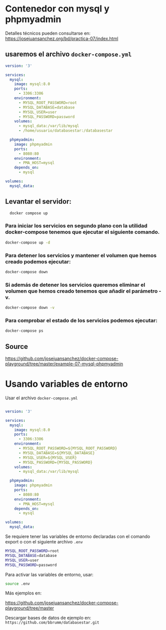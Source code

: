 # Contenedor con mysql y phpmyadmin

Detalles técnicos pueden consultarse en: https://josejuansanchez.org/bd/practica-07/index.html

## usaremos el archivo `docker-compose.yml` 

```yml
version: '3'

services:
  mysql:
    image: mysql:8.0
    ports:
      - 3306:3306
    environment:
      - MYSQL_ROOT_PASSWORD=root
      - MYSQL_DATABASE=database
      - MYSQL_USER=user
      - MYSQL_PASSWORD=password
    volumes:
      - mysql_data:/var/lib/mysql
      - /home/usuario/databasestar:/databasestar

  phpmyadmin:
    image: phpmyadmin
    ports:
      - 8080:80
    environment:
      - PMA_HOST=mysql
    depends_on:
      - mysql

volumes:
  mysql_data:


```  

## Levantar el servidor:

```bash 
  docker compose up
```
  
### Para iniciar los servicios en segundo plano con la utilidad docker-compose tenemos que ejecutar el siguiente comando.

```bash 
docker-compose up -d
```

### Para detener los servicios y mantener el volumen que hemos creado podemos ejecutar:
```bash 
docker-compose down
```
### Si además de detener los servicios queremos eliminar el volumen que hemos creado tenemos que añadir el parámetro -v.
```bash 
docker-compose down -v
```
### Para comprobar el estado de los servicios podemos ejecutar:
```bash 
docker-compose ps
```


## Source
https://github.com/josejuansanchez/docker-compose-playground/tree/master/example-07-mysql-phpmyadmin





# Usando variables de entorno 

Usar el archivo `docker-compose.yml`

```yml

version: '3'

services:
  mysql:
    image: mysql:8.0
    ports:
      - 3306:3306
    environment:
      - MYSQL_ROOT_PASSWORD=${MYSQL_ROOT_PASSWORD}
      - MYSQL_DATABASE=${MYSQL_DATABASE}
      - MYSQL_USER=${MYSQL_USER}
      - MYSQL_PASSWORD={MYSQL_PASSWORD}
    volumes:
      - mysql_data:/var/lib/mysql

  phpmyadmin:
    image: phpmyadmin
    ports:
      - 8080:80
    environment:
      - PMA_HOST=mysql
    depends_on: 
      - mysql 

volumes:
  mysql_data:
```


Se requiere tener las variables de entorno declaradas con el comando export o con el siguiente archivo  `.env`

```bash
MYSQL_ROOT_PASSWORD=root
MYSQL_DATABASE=database
MYSQL_USER=user
MYSQL_PASSWORD=password
```

Para activar las variables de entorno, usar:
```bash
source .env
```


Más ejemplos en:

https://github.com/josejuansanchez/docker-compose-playground/tree/master







Descargar bases de datos de ejemplo en: 
`https://github.com/bbrumm/databasestar.git`
